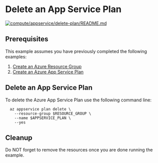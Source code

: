 
# Delete an App Service Plan

[![compute/appservice/delete-plan/README.md](https://github.com/Azure-Samples/java-on-azure-examples/actions/workflows/compute_appservice_delete-plan_README_md.yml/badge.svg)](https://github.com/Azure-Samples/java-on-azure-examples/actions/workflows/compute_appservice_delete-plan_README_md.yml)

## Prerequisites

This example assumes you have previously completed the following examples:

1. [Create an Azure Resource Group](../../group/create/README.md)
1. [Create an Azure App Service Plan](../create-plan/README.md)

## Delete an App Service Plan

<!-- workflow.cron(0 3 * * 1) -->
<!-- workflow.include(../create-plan/README.md) -->

To delete the Azure App Service Plan use the following command line:

```shell
  az appservice plan delete \
    --resource-group $RESOURCE_GROUP \
    --name $APPSERVICE_PLAN \
    --yes
```

<!-- workflow.directOnly() 
export RESULT=$(az appservice plan show --resource-group $RESOURCE_GROUP --name $APPSERVICE_PLAN --query provisioningState --output tsv)
az group delete --name $RESOURCE_GROUP --yes || true
if [[ "$RESULT" == Succeeded ]]; then
  exit 1
fi
  -->

## Cleanup

Do NOT forget to remove the resources once you are done running the example.
